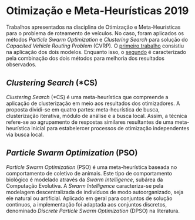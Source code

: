 # Otimização e Meta-Heurísticas 2019

Trabalhos apresentados na disciplina de Otimização e Meta-Heurísticas para o problema de roteamento de veículos. No caso, foram aplicados os métodos *Particle Swarm Optimization* e *Clustering Search* para solução do *Capacited Vehicle Routing Problem* (CVRP). O [primeiro trabalho](trabalhos/) consistiu na aplicação dos dois modelos. Enquanto isso, o [segundo](trabalhos/trabalho-2-ocmh.pdf) é caracterizado pela combinação dos dois métodos para melhoria dos resultados observados.

## *Clustering Search* (\*CS)

*Clustering Search* (\*CS) é uma meta-heurística que compreende a aplicação de clusterização em meio aos resultados dos otimizadores. A proposta dividi-se em quatro partes: meta-heurística de busca, clusterização iterativa, módulo de análise e a busca local. Assim, a técnica refere-se ao agrupamento de respostas similares resultantes de uma meta-heurística inicial para estabelercer processos de otimização independentes via busca local.

## *Particle Swarm Optimization* (PSO)

*Particle Swarm Optimization* (PSO) é uma meta-heurística baseada no comportamento de coletivo de animais. Este tipo de comportamento biológico é modelado através da *Swarm Intelligence*, subárea da Computação Evolutiva. A *Swarm Intelligence* caracteriza-se pela modelagem descentralizada de indivíduos de modo autoorganizado, seja ele natural ou artificial. Aplicado em geral para conjuntos de solução contínuos, a implementação foi adaptada aos conjuntos discretos, denominado *Discrete Particle Swarm Optimization* (DPSO) na literatura.